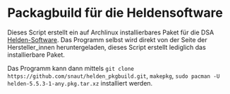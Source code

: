 # Packagbuild für die Heldensoftware

Dieses Script erstellt ein auf Archlinux installierbares Paket für die DSA [Helden-Software](http://www.helden-software.de/). Das Programm selbst wird direkt von der Seite der Hersteller\_innen heruntergeladen, dieses Script erstellt lediglich das installierbare Paket.

Das Programm kann dann mittels `git clone https://github.com/snaut/helden_pkgbuild.git`, `makepkg`, `sudo pacman -U helden-5.5.3-1-any.pkg.tar.xz` installiert werden. 


